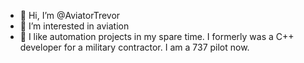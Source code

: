 - 👋 Hi, I’m @AviatorTrevor
- 👀 I’m interested in aviation
- 🌱 I like automation projects in my spare time. I formerly was a C++ developer for a military contractor. I am a 737 pilot now.
